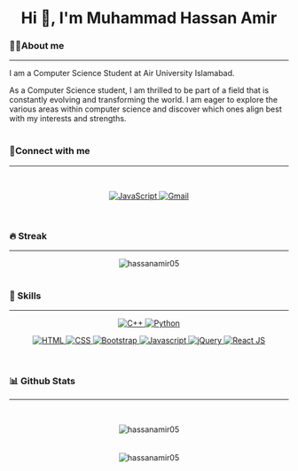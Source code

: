 <h1 align="center">Hi 👋, I'm Muhammad Hassan Amir</h1>

<p align="center"></p>

<h3>💁‍♂️About me</h3>
<hr>
<p>I am a Computer Science Student at Air University Islamabad.</p>
As a Computer Science student, I am thrilled to be part of a field that is constantly evolving and transforming the world. I am eager to explore the various areas within computer science and discover which ones align best with my interests and strengths.
<br><br>

<h3 align="left">📱Connect with me</h3>
<hr>
<br>
<p align="center">
	<a href="https://www.linkedin.com/in/muhammadhassanamir/" target="_blank">
		<img alt="JavaScript" src="https://img.shields.io/badge/LinkedIn-0077B5?style=for-the-badge&logo=linkedin&logoColor=white">
	</a>
	<a href="https://mail.google.com/mail/?view=cm&fs=1&to=hassanamir0506@gmail.com" target="_blank">
	     <img alt="Gmail" src="https://img.shields.io/badge/Gmail-%23E34F26?style=for-the-badge&logo=gmail&logoColor=white">
	</a>
</p>
<br>

<h3 align="left">🔥 Streak</h3>
<hr>
<center align="center">
	<img margin-left="500px" src="https://github-readme-streak-stats.herokuapp.com/?user=hassanamir05&theme=blue-green" alt="hassanamir05" />
</center>
<br>

<h3 align="left">🚀 Skills</h3>
<hr>
<!-- Center-aligned table -->
<div style="text-align: center;">
	<!-- Programming languages table -->
	<p align="center">
		<a href="https://www.w3schools.com/cpp/" target="_blank">
			<img alt="C++" src="https://img.shields.io/badge/C%2B%2B-00599C?style=for-the-badge&logo=c%2B%2B&logoColor=white">
			<img alt="Python" src="https://img.shields.io/badge/Python-14354C?style=for-the-badge&logo=python&logoColor=white">
		</a>
	</p>
	<!-- Frontend Development table -->
	<p align="center">
		<a href="https://www.w3.org/html/" target="_blank">
			<img alt="HTML" src="https://img.shields.io/badge/HTML5-E34F26?style=for-the-badge&logo=html5&logoColor=white">
			<img alt="CSS" src="https://img.shields.io/badge/CSS3-1572B6?style=for-the-badge&logo=css3&logoColor=white">
			<img alt="Bootstrap" src="https://img.shields.io/badge/Bootstrap-563D7C?style=for-the-badge&logo=bootstrap&logoColor=white">
			<img alt="Javascript" src="https://img.shields.io/badge/JavaScript-323330?style=for-the-badge&logo=javascript&logoColor=F7DF1E">
			<img alt="jQuery" src="https://img.shields.io/badge/jQuery-0769AD?style=for-the-badge&logo=jquery&logoColor=white">
			<img alt="React JS" src="https://img.shields.io/badge/React-20232A?style=for-the-badge&logo=react&logoColor=61DAFB">
		</a>
	</p>
</div>
<br>

<h3 align="left">📊 Github Stats</h3>
<hr>
<p align="center">
	&emsp;
	<center align="center">
		<img align="center" src="https://github-readme-stats.vercel.app/api?username=hassanamir05&theme=blue-green" alt="hassanamir05" />
	</center>
	<br>
	&emsp;
	<center align="center">
		<img align="center" src="https://github-readme-stats.vercel.app/api/top-langs/?username=hassanamir05&theme=blue-green" alt="hassanamir05" />
	</center>
</p>
<br>
